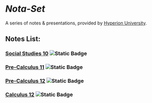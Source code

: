 # ***Nota-Set***
A series of notes & presentations, provided by [<i class="fa-solid fa-circle-nodes"></i> Hyperion University](http://hyperionu.github.io).
## **Notes List:**
### [<i class="fa-solid fa-globe"></i> Social Studies 10](ss10.md) ![Static Badge](https://img.shields.io/badge/NoMD_ZM_Compliance-Partial_Compliant-yellow?logo=adguard)

### [<i class="fa-solid fa-circle-xmark"></i> Pre-Calculus 11](pc11.md) ![Static Badge](https://img.shields.io/badge/NoMD_ZM_Compliance-Non_Compliant-red?logo=adguard)

### [Pre-Calculus 12](pc12.md) ![Static Badge](https://img.shields.io/badge/NoMD_ZM_Compliance-Partial_Compliant-yellow?logo=adguard)

### [Calculus 12](calc12.html) ![Static Badge](https://img.shields.io/badge/NoMD_ZM_Compliance-Standard-limegreen?logo=adguard)

<link rel="stylesheet" href="https://cdnjs.cloudflare.com/ajax/libs/font-awesome/6.3.0/css/all.min.css">